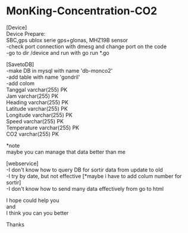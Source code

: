 # MonKing-Concentration-CO2

[Device]\
Device Prepare:\
  SBC,gps ublox serie gps+glonas, MHZ19B sensor\
-check port connection with dmesg and change port on the code\
-go to dir /device and run with go run *.go

[SavetoDB]\
-make DB in mysql with name 'db-monco2'\
-add table with name 'gondril'\
-add colom \
Tanggal	varchar(255) PK\
Jam	varchar(255) PK\
Heading	varchar(255) PK\
Latitude	varchar(255) PK\
Longitude	varchar(255) PK\
Speed	varchar(255) PK\
Temperature	varchar(255) PK\
CO2	varchar(255) PK

*note\
maybe you can manage that data better than me  

[webservice]\
-I don't know how to query DB for sortir data from update to old\
-I try by date, but not effective [*maybe i have to add colum number for sortir]\
-I don't know how to send many data  effectively from go to html

I hope could help you\
and\
I think you can you better

Thanks
